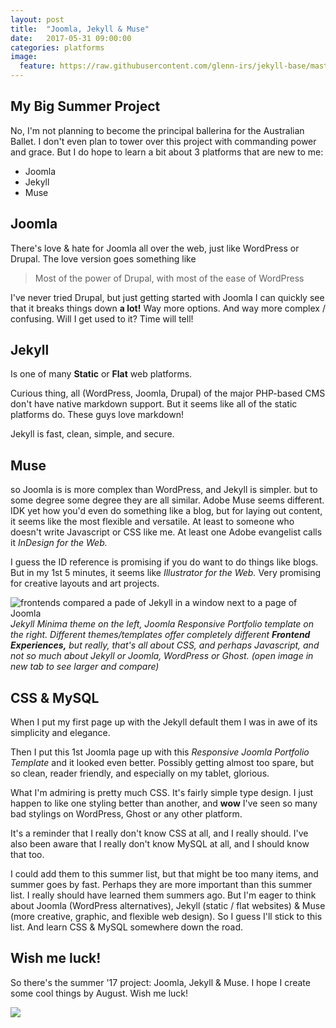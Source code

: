 ```yaml
---
layout: post
title:  "Joomla, Jekyll & Muse"
date:   2017-05-31 09:00:00
categories: platforms
image:
  feature: https://raw.githubusercontent.com/glenn-irs/jekyll-base/master/_images/dance/A%20Redhead%20does%20the%20Flour%20Dancy%20by%20Jeff%20Spencer-2016.jpg
---
```


## My Big Summer Project

No, I'm not planning to become the principal ballerina for the Australian Ballet. I don't even plan to tower over this project with commanding power and grace. But I do hope to learn a bit about 3 platforms that are new to me:

*   Joomla
*   Jekyll
*   Muse

## Joomla
There's love & hate for Joomla all over the web, just like WordPress or Drupal. The love version goes something like

> Most of the power of Drupal, with most of the ease of WordPress

I've never tried Drupal, but just getting started with Joomla I can quickly see that it breaks things down **a lot!** Way more options. And way more complex / confusing. Will I get used to it? Time will tell!

## Jekyll
Is one of many **Static** or **Flat** web platforms.

Curious thing, all (WordPress, Joomla, Drupal) of the major PHP-based CMS don't have native markdown support. But it seems like all of the static platforms do. These guys love markdown!

 Jekyll is fast, clean, simple, and secure.

## Muse
 so Joomla is is more complex than WordPress, and Jekyll is simpler. but to some degree some degree they are all similar. Adobe Muse seems different. IDK yet how you'd even do something like a blog, but for laying out content, it seems like the most flexible and versatile. At least to someone who doesn't write Javascript or CSS like me. At least one Adobe evangelist calls it *InDesign for the Web.*

I guess the ID reference is promising if you do want to do things like blogs. But in my 1st 5 minutes, it seems like *Illustrator for the Web.* Very promising for creative layouts and art projects.

![frontends compared a pade of Jekyll in a window next to a page of Joomla](images/CSS-Jekyll-Joomla.png)
*Jekyll Minima theme on the left, Joomla Responsive Portfolio template on the right. Different themes/templates offer completely different **Frontend Experiences,** but really, that's all about CSS, and perhaps Javascript, and not so much about Jekyll or Joomla, WordPress or Ghost. (open image in new tab to see larger and compare)*

## CSS & MySQL
When I put my first page up with the Jekyll default them I was in awe of its simplicity and elegance. 

Then I put this 1st Joomla page up with this *Responsive Joomla Portfolio Template* and it looked even better. Possibly getting almost too spare, but so clean, reader friendly, and especially on my tablet, glorious.

What I'm admiring is pretty much CSS. It's fairly simple type design. I just happen to like one styling better than another, and **wow** I've seen so many bad stylings on WordPress, Ghost or any other platform.

It's a reminder that I really don't know CSS at all, and I really should. I've also been aware that I really don't know MySQL at all, and I should know that too.

I could add them to this summer list, but that might be too many items, and summer goes by fast. Perhaps they are more important than this summer list. I really should have learned them summers ago. But I'm eager to think about Joomla (WordPress alternatives), Jekyll (static / flat websites) & Muse (more creative, graphic, and flexible web design). So I guess I'll stick to this list. And learn CSS & MySQL somewhere down the road.

## Wish me luck!
So there's the summer '17 project: Joomla, Jekyll & Muse. I hope I create some cool things by August. Wish me luck!

![](http://beacharts.ca/summer/images/dance/Photo-Essay-of-Dominyka-by-Sarune-Zurba-01.jpg)
